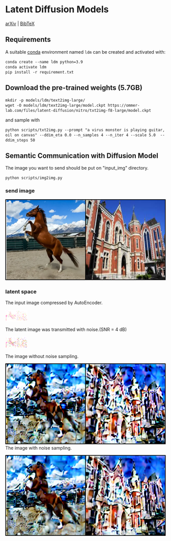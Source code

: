# Latent Diffusion Models
[arXiv](https://arxiv.org/abs/2112.10752) | [BibTeX](#bibtex)








  
## Requirements
A suitable [conda](https://conda.io/) environment named `ldm` can be created
and activated with:

```
conda create --name ldm python=3.9
conda activate ldm
pip install -r requirement.txt
```


## Download the pre-trained weights (5.7GB)
```
mkdir -p models/ldm/text2img-large/
wget -O models/ldm/text2img-large/model.ckpt https://ommer-lab.com/files/latent-diffusion/nitro/txt2img-f8-large/model.ckpt
```
and sample with
```
python scripts/txt2img.py --prompt "a virus monster is playing guitar, oil on canvas" --ddim_eta 0.0 --n_samples 4 --n_iter 4 --scale 5.0  --ddim_steps 50
```
## Semantic Communication with Diffusion Model
The image you want to send should be put on "input_img" directory.
```
python scripts/img2img.py
```

### send image
![original image](./outputs/uinput.png)

### latent space
The input image compressed by AutoEncoder.

![latent image](./outputs/z.png)

The latent image was transmitted with noise.(SNR = 4 dB)

![latent image with noise](./outputs/z_4.png)

The image without noise sampling.

![image with no sampling](./outputs/nosample_4.png)
The image with noise sampling.

![image with sampling](./outputs/output_4.png)










